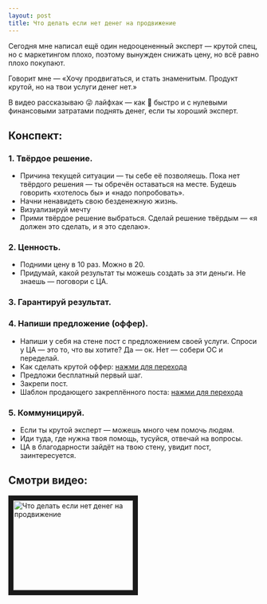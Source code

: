 ```yaml
---
layout: post
title: Что делать если нет денег на продвижение
---
```


Сегодня мне написал ещё один недооцененный эксперт — крутой спец, но с маркетингом плохо, поэтому вынужден снижать цену, но всё равно плохо покупают.

Говорит мне — «Хочу продвигаться, и стать знаменитым. Продукт крутой, но на твои услуги денег нет.»

В видео рассказываю 😜 лайфхак — как 🐌 быстро и с нулевыми финансовыми затратами поднять денег, если ты хороший эксперт.

## Конспект:

### 1. Твёрдое решение.

- Причина текущей ситуации — ты себе её позволяешь. Пока нет твёрдого решения — ты обречён оставаться на месте. Будешь говорить «хотелось бы» и «надо попробовать».
- Начни ненавидеть свою безденежную жизнь.
- Визуализируй мечту
- Прими твёрдое решение выбраться. Сделай решение твёрдым — «я должен это сделать, и я это сделаю».

### 2. Ценность.

- Подними цену в 10 раз. Можно в 20.
- Придумай, какой результат ты можешь создать за эти деньги. Не знаешь — поговори с ЦА.

### 3. Гарантируй результат.

### 4. Напиши предложение (оффер).

- Напиши у себя на стене пост с предложением своей услуги. Спроси у ЦА — это то, что вы хотите? Да — ок. Нет — собери ОС и переделай.
- Как сделать крутой оффер: [нажми для перехода](https://vk.cc/70i5Ly)
- Предложи бесплатный первый шаг.
- Закрепи пост.
- Шаблон продающего закреплённого поста: [нажми для перехода](https://vk.cc/70iTk0)

### 5. Коммуницируй.

- Если ты крутой эксперт — можешь много чем помочь людям.
- Иди туда, где нужна твоя помощь, тусуйся, отвечай на вопросы.
- ЦА в благодарности зайдёт на твою стену, увидит пост, заинтересуется.

## Смотри видео:

<a href="http://www.youtube.com/watch?feature=player_embedded&v=O_paTwH56-0
" target="_blank"><img src="http://img.youtube.com/vi/O_paTwH56-0/0.jpg" 
alt="Что делать если нет денег на продвижение" width="240" height="180" border="10" /></a>
